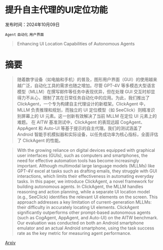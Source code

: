 # 提升自主代理的UI定位功能

发布时间：2024年10月09日

`Agent` `自动化` `用户界面`

> Enhancing UI Location Capabilities of Autonomous Agents

# 摘要

> 随着数字设备（如电脑和手机）的普及，图形用户界面（GUI）的使用越来越广泛，自动化工具的需求也随之增加。尽管 GPT-4V 等多模态大型语言模型（MLLM）在撰写邮件等任务中表现优异，但在处理 GUI 交互时却显得力不从心，限制了其在日常任务自动化中的应用。为此，我们推出了 ClickAgent，一个专为构建自主代理设计的新框架。ClickAgent 中，MLLM 负责推理和规划，而独立的 UI 定位模型（如 SeeClick）则精准识别屏幕上的 UI 元素。这一创新有效解决了当前 MLLM 在定位 UI 元素上的难题。  在 AITW 基准测试中，ClickAgent 的表现远超 CogAgent、AppAgent 和 Auto-UI 等基于提示的自主代理。我们的测试涵盖了 Android 智能手机模拟器和实际设备，以任务成功率为核心指标，全面评估了 ClickAgent 的性能。

> With the growing reliance on digital devices equipped with graphical user interfaces (GUIs), such as computers and smartphones, the need for effective automation tools has become increasingly important. Although multimodal large language models (MLLMs) like GPT-4V excel at tasks such as drafting emails, they struggle with GUI interactions, which limits their effectiveness in automating everyday tasks. In this paper, we introduce ClickAgent, a novel framework for building autonomous agents. In ClickAgent, the MLLM handles reasoning and action planning, while a separate UI location model (e.g., SeeClick) identifies the relevant UI elements on the screen. This approach addresses a key limitation of current-generation MLLMs: their difficulty in accurately locating UI elements.
  ClickAgent significantly outperforms other prompt-based autonomous agents (such as CogAgent, AppAgent, and Auto-UI) on the AITW benchmark. Our evaluation was conducted on both an Android smartphone emulator and an actual Android smartphone, using the task success rate as the key metric for measuring agent performance.

[Arxiv](https://arxiv.org/abs/2410.11872)